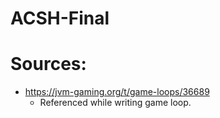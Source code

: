 # ACSH-Final

# Sources:
* https://jvm-gaming.org/t/game-loops/36689
  * Referenced while writing game loop.